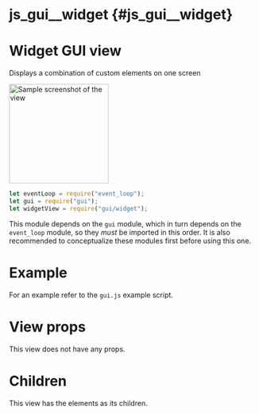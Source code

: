 # js_gui__widget {#js_gui__widget}

# Widget GUI view
Displays a combination of custom elements on one screen

<img src="widget.png" width="200" alt="Sample screenshot of the view" />

```js
let eventLoop = require("event_loop");
let gui = require("gui");
let widgetView = require("gui/widget");
```

This module depends on the `gui` module, which in turn depends on the
`event_loop` module, so they _must_ be imported in this order. It is also
recommended to conceptualize these modules first before using this one.

# Example
For an example refer to the `gui.js` example script.

# View props
This view does not have any props.

# Children
This view has the elements as its children.
